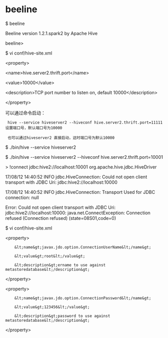 # beeline

$ beeline

Beeline version 1.2.1.spark2 by Apache Hive

beeline&gt;

$ vi conf/hive-site.xml

&lt;property&gt;

&lt;name&gt;hive.server2.thrift.port&lt;/name&gt;

&lt;value&gt;10000&lt;/value&gt;

&lt;description&gt;TCP port number to listen on, default 10000&lt;/description&gt;

&lt;/property&gt;

可以通过命令启动：

```
 hive --service hiveserver2 --hiveconf hive.server2.thrift.port=11111   设置端口号，默认端口号为10000

 也可以通过hiveserver2 直接启动，这时端口号为默认10000
```

$  ./bin/hive --service hiveserver2

$  ./bin/hive --service hiveserver2 --hiveconf hive.server2.thrift.port=10001

&gt;  !connect jdbc:hive2://localhost:10001  org.apache.hive.jdbc.HiveDriver

17/08/12 14:40:52 INFO jdbc.HiveConnection: Could not open client transport with JDBC Uri: jdbc:hive2://localhost:10000

17/08/12 14:40:52 INFO jdbc.HiveConnection: Transport Used for JDBC connection: null

Error: Could not open client transport with JDBC Uri: jdbc:hive2://localhost:10000: java.net.ConnectException: Connection refused \(Connection refused\) \(state=08S01,code=0\)

$ vi conf/hive-site.xml

&lt;property&gt;  

        &lt;name&gt;javax.jdo.option.ConnectionUserName&lt;/name&gt;  

        &lt;value&gt;root&lt;/value&gt;  

        &lt;description&gt;ername to use against metastoredatabase&lt;/description&gt;  

&lt;/property&gt;  

&lt;property&gt;  

        &lt;name&gt;javax.jdo.option.ConnectionPassword&lt;/name&gt;  

        &lt;value&gt;123456&lt;/value&gt;  

        &lt;description&gt;password to use against metastoredatabase&lt;/description&gt;  

&lt;/property&gt; 

